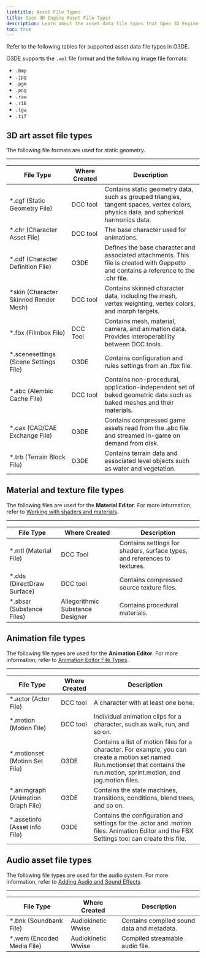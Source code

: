 ```yaml
---
linktitle: Asset File Types
title: Open 3D Engine Asset File Types
description: Learn about the asset data file types that Open 3D Engine (O3DE) supports.
toc: true
---
```


Refer to the following tables for supported asset data file types in O3DE.

O3DE supports the `.xml` file format and the following image file formats:
+ `.bmp`
+ `.jpg`
+ `.pgm`
+ `.png`
+ `.raw`
+ `.r16`
+ `.tga`
+ `.tif`

## 3D art asset file types

The following file formats are used for static geometry.


****

| File Type | Where Created | Description |
| --- | --- | --- |
| \*.cgf (Static Geometry File) | DCC tool | Contains static geometry data, such as grouped triangles, tangent spaces, vertex colors, physics data, and spherical harmonics data. |
| \*.chr (Character Asset File) | DCC tool | The base character used for animations. |
| \*.cdf (Character Definition File) | O3DE | Defines the base character and associated attachments. This file is created with Geppetto and contains a reference to the .chr file. |
| \*skin (Character Skinned Render Mesh) | DCC tool | Contains skinned character data, including the mesh, vertex weighting, vertex colors, and morph targets. |
| \*.fbx (Filmbox File) | DCC Tool | Contains mesh, material, camera, and animation data. Provides interoperability between DCC tools. |
| \*.scenesettings (Scene Settings File) | O3DE | Contains configuration and rules settings from an .fbx file.  |
| \*.abc (Alembic Cache File) | DCC tool | Contains non-procedural, application-independent set of baked geometric data such as baked meshes and their materials.  |
| \*.cax (CAD/CAE Exchange File) | O3DE | Contains compressed game assets read from the .abc file and streamed in-game on demand from disk.  |
| \*.trb (Terrain Block File) | O3DE | Contains terrain data and associated level objects such as water and vegetation.  |

## Material and texture file types

The following files are used for the **Material Editor**. For more information, refer to [Working with shaders and materials](/docs/atom-guide/look-dev/materials/).


****

| File Type | Where Created | Description |
| --- | --- | --- |
| \*.mtl (Material File) | DCC Tool |  Contains settings for shaders, surface types, and references to textures.  |
| \*.dds (DirectDraw Surface) | DCC tool | Contains compressed source texture files. |
| \*.sbsar (Substance Files) | Allegorithmic Substance Designer | Contains procedural materials. |

## Animation file types

The following file types are used for the **Animation Editor**. For more information, refer to [Animation Editor File Types](/docs/user-guide/visualization/animation/character-editor/file-types).


****

| File Type | Where Created | Description |
| --- | --- | --- |
| \*.actor (Actor File) | DCC tool | A character with at least one bone.  |
| \*.motion (Motion File) | DCC tool | Individual animation clips for a character, such as walk, run, and so on. |
| \*.motionset (Motion Set File) | O3DE | Contains a list of motion files for a character. For example, you can create a motion set named Run.motionset that contains the run.motion, sprint.motion, and jog.motion files. |
| \*.animgraph (Animation Graph File) | O3DE | Contains the state machines, transitions, conditions, blend trees, and so on. |
| \*.assetinfo (Asset Info File) | O3DE | Contains the configuration and settings for the .actor and .motion files. Animation Editor and the FBX Settings tool can create this file.  |

## Audio asset file types

The following file types are used for the audio system. For more information, refer to [Adding Audio and Sound Effects](/docs/user-guide/interactivity/audio/).


****

| File Type | Where Created | Description |
| --- | --- | --- |
| \*.bnk (Soundbank File) | Audiokinetic Wwise | Contains compiled sound data and metadata. |
| \*.wem (Encoded Media File) | Audiokinetic Wwise | Compiled streamable audio file. |
